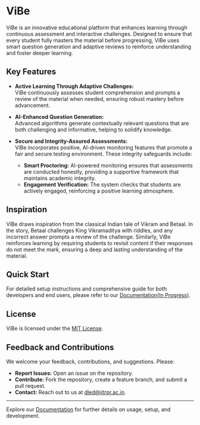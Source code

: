 # ViBe

ViBe is an innovative educational platform that enhances learning through continuous assessment and interactive challenges. Designed to ensure that every student fully masters the material before progressing, ViBe uses smart question generation and adaptive reviews to reinforce understanding and foster deeper learning.

## Key Features

- **Active Learning Through Adaptive Challenges:**  
  ViBe continuously assesses student comprehension and prompts a review of the material when needed, ensuring robust mastery before advancement.

- **AI-Enhanced Question Generation:**  
  Advanced algorithms generate contextually relevant questions that are both challenging and informative, helping to solidify knowledge.

- **Secure and Integrity-Assured Assessments:**  
  ViBe incorporates positive, AI-driven monitoring features that promote a fair and secure testing environment. These integrity safeguards include:
  - **Smart Proctoring:** AI-powered monitoring ensures that assessments are conducted honestly, providing a supportive framework that maintains academic integrity.
  - **Engagement Verification:** The system checks that students are actively engaged, reinforcing a positive learning atmosphere.

## Inspiration

ViBe draws inspiration from the classical Indian tale of Vikram and Betaal. In the story, Betaal challenges King Vikramaditya with riddles, and any incorrect answer prompts a review of the challenge. Similarly, ViBe reinforces learning by requiring students to revisit content if their responses do not meet the mark, ensuring a deep and lasting understanding of the material.

## Quick Start

For detailed setup instructions and comprehensive guide for both developers and end users, please refer to our [Documentation(In Progress)](https://continuousactivelearning.github.io/vibe/).

## License

ViBe is licensed under the [MIT License](LICENSE).

## Feedback and Contributions

We welcome your feedback, contributions, and suggestions. Please:
- **Report Issues:** Open an issue on the repository.
- **Contribute:** Fork the repository, create a feature branch, and submit a pull request.
- **Contact:** Reach out to us at [dled@iitrpr.ac.in](mailto:dled@iitrpr.ac.in).

---

Explore our [Documentation](https://continuousactivelearning.github.io/vibe/) for further details on usage, setup, and development.
